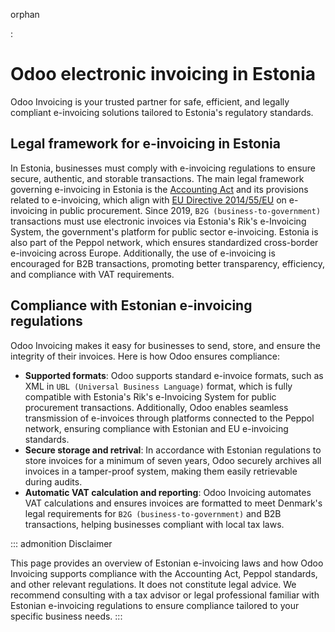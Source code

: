 orphan

:   

# Odoo electronic invoicing in Estonia

Odoo Invoicing is your trusted partner for safe, efficient, and legally
compliant e-invoicing solutions tailored to Estonia\'s regulatory
standards.

## Legal framework for e-invoicing in Estonia

In Estonia, businesses must comply with e-invoicing regulations to
ensure secure, authentic, and storable transactions. The main legal
framework governing e-invoicing in Estonia is the [Accounting
Act](https://www.riigiteataja.ee/en/eli/ee/514052021001/consolide/current)
and its provisions related to e-invoicing, which align with [EU
Directive
2014/55/EU](https://eur-lex.europa.eu/legal-content/EN/TXT/?uri=CELEX%3A32014L0055)
on e-invoicing in public procurement. Since 2019,
`B2G (business-to-government)`
transactions must use electronic invoices via Estonia\'s Rik\'s
e-Invoicing System, the government\'s platform for public sector
e-invoicing. Estonia is also part of the Peppol network, which ensures
standardized cross-border e-invoicing across Europe. Additionally, the
use of e-invoicing is encouraged for B2B transactions, promoting better
transparency, efficiency, and compliance with VAT requirements.

## Compliance with Estonian e-invoicing regulations

Odoo Invoicing makes it easy for businesses to send, store, and ensure
the integrity of their invoices. Here is how Odoo ensures compliance:

- **Supported formats**: Odoo supports standard e-invoice formats, such
  as XML in `UBL
  (Universal Business Language)` format,
  which is fully compatible with Estonia\'s Rik's e-Invoicing System for
  public procurement transactions. Additionally, Odoo enables seamless
  transmission of e-invoices through platforms connected to the Peppol
  network, ensuring compliance with Estonian and EU e-invoicing
  standards.
- **Secure storage and retrival**: In accordance with Estonian
  regulations to store invoices for a minimum of seven years, Odoo
  securely archives all invoices in a tamper-proof system, making them
  easily retrievable during audits.
- **Automatic VAT calculation and reporting**: Odoo Invoicing automates
  VAT calculations and ensures invoices are formatted to meet Denmark's
  legal requirements for `B2G
  (business-to-government)` and B2B
  transactions, helping businesses compliant with local tax laws.

::: admonition
Disclaimer

This page provides an overview of Estonian e-invoicing laws and how Odoo
Invoicing supports compliance with the Accounting Act, Peppol standards,
and other relevant regulations. It does not constitute legal advice. We
recommend consulting with a tax advisor or legal professional familiar
with Estonian e-invoicing regulations to ensure compliance tailored to
your specific business needs.
:::
